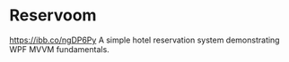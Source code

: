 # Reservoom
https://ibb.co/ngDP6Py
A simple hotel reservation system demonstrating WPF MVVM fundamentals.
